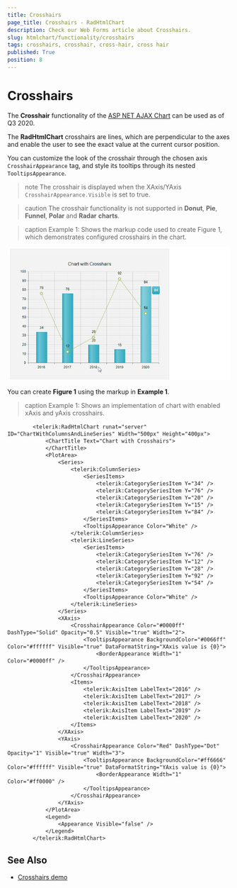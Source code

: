 ```yaml
---
title: Crosshairs
page_title: Crosshairs - RadHtmlChart
description: Check our Web Forms article about Crosshairs.
slug: htmlchart/functionality/crosshairs
tags: crosshairs, crosshair, cross-hair, cross hair
published: True
position: 8
---
```


# Crosshairs

The **Crosshair** functionality of the [ASP NET AJAX Chart](https://www.telerik.com/products/aspnet-ajax/html-chart.aspx) can be used as of Q3 2020.

The **RadHtmlChart** crosshairs are lines, which are perpendicular to the axes and enable the user to see the exact value at the current cursor position.

You can customize the look of the crosshair through the chosen axis `CrosshairAppearance` tag, and style its tooltips through its nested `TooltipsAppearance`.

>note The crosshair is displayed when the XAxis/YAxis `CrosshairAppearance.Visible` is set to true.

>caution The crosshair functionality is not supported in **Donut**, **Pie**, **Funnel**, **Polar** and **Radar** **charts**.

>caption Example 1: Shows the markup code used to create Figure 1, which demonstrates configured crosshairs in the chart.

![htmlchart-crosshairs](../images/htmlchart-chrosshairs.gif)

You can create **Figure 1** using the markup in **Example 1**.

>caption Example 1: Shows an implementation of chart with enabled xAxis and yAxis crosshairs.

````ASP.NET
        <telerik:RadHtmlChart runat="server" ID="ChartWithColumnsAndLineSeries" Width="500px" Height="400px">
            <ChartTitle Text="Chart with Crosshairs">
            </ChartTitle>
            <PlotArea>
                <Series>
                    <telerik:ColumnSeries>
                        <SeriesItems>
                            <telerik:CategorySeriesItem Y="34" />
                            <telerik:CategorySeriesItem Y="76" />
                            <telerik:CategorySeriesItem Y="20" />
                            <telerik:CategorySeriesItem Y="15" />
                            <telerik:CategorySeriesItem Y="84" />
                        </SeriesItems>
                        <TooltipsAppearance Color="White" />
                    </telerik:ColumnSeries>
                    <telerik:LineSeries>
                        <SeriesItems>
                            <telerik:CategorySeriesItem Y="76" />
                            <telerik:CategorySeriesItem Y="12" />
                            <telerik:CategorySeriesItem Y="28" />
                            <telerik:CategorySeriesItem Y="92" />
                            <telerik:CategorySeriesItem Y="54" />
                        </SeriesItems>
                        <TooltipsAppearance Color="White" />
                    </telerik:LineSeries>
                </Series>
                <XAxis>
                    <CrosshairAppearance Color="#0000ff" DashType="Solid" Opacity="0.5" Visible="true" Width="2">
                        <TooltipsAppearance BackgroundColor="#0066ff" Color="#ffffff" Visible="true" DataFormatString="XAxis value is {0}">
                            <BorderAppearance Width="1" Color="#0000ff" />
                        </TooltipsAppearance>
                    </CrosshairAppearance>
                    <Items>
                        <telerik:AxisItem LabelText="2016" />
                        <telerik:AxisItem LabelText="2017" />
                        <telerik:AxisItem LabelText="2018" />
                        <telerik:AxisItem LabelText="2019" />
                        <telerik:AxisItem LabelText="2020" />
                    </Items>
                </XAxis>
                <YAxis>
                    <CrosshairAppearance Color="Red" DashType="Dot" Opacity="1" Visible="true" Width="3">
                        <TooltipsAppearance BackgroundColor="#ff6666" Color="#ffffff" Visible="true" DataFormatString="YAxis value is {0}">
                            <BorderAppearance Width="1" Color="#ff0000" />
                        </TooltipsAppearance>
                    </CrosshairAppearance>
                </YAxis>
            </PlotArea>
            <Legend>
                <Appearance Visible="false" />
            </Legend>
        </telerik:RadHtmlChart>
````


## See Also
 
 * [Crosshairs  demo](https://demos.telerik.com/aspnet-ajax/HtmlChart/Examples/Functionality/CrossHair/DefaultCS.aspx)

